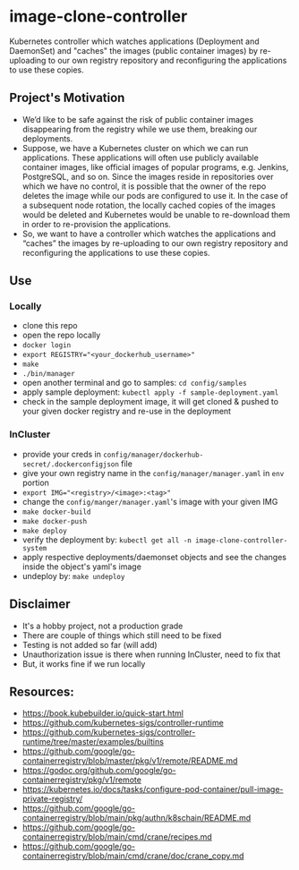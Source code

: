 # image-clone-controller
Kubernetes controller which watches applications (Deployment and DaemonSet) and "caches" the images (public container images) by re-uploading to our own registry repository and reconfiguring the applications to use these copies.

## Project's Motivation
- We’d like to be safe against the risk of public container images disappearing from the registry while we use them, breaking our deployments. 
- Suppose, we have a Kubernetes cluster on which we can run applications. These applications will often use publicly available container images, like official images of popular programs, e.g. Jenkins, PostgreSQL, and so on. Since the images reside in repositories over which we have no control, it is possible that the owner of the repo deletes the image while our pods are configured to use it. In the case of a subsequent node rotation, the locally cached copies of the images would be deleted and Kubernetes would be unable to re-download them in order to re-provision the applications.
- So, we want to have a controller which watches the applications and “caches” the images by re-uploading to our own registry repository and reconfiguring the applications to use these copies.

## Use

### Locally
- clone this repo
- open the repo locally
- `docker login`
- `export REGISTRY="<your_dockerhub_username>"`  
- `make`
- `./bin/manager`
- open another terminal and go to samples: `cd config/samples`
- apply sample deployment: `kubectl apply -f sample-deployment.yaml`
- check in the sample deployment image, it will get cloned & pushed to your given docker registry and re-use in the deployment

### InCluster
- provide your creds in `config/manager/dockerhub-secret/.dockerconfigjson` file
- give your own registry name in the `config/manager/manager.yaml` in `env` portion
- `export IMG="<registry>/<image>:<tag>"`
- change the `config/manger/manager.yaml`'s image with your given IMG
- `make docker-build`
- `make docker-push`
- `make deploy`
- verify the deployment by: `kubectl get all -n image-clone-controller-system`  
- apply respective deployments/daemonset objects and see the changes inside the object's yaml's image
- undeploy by: `make undeploy`

## Disclaimer
- It's a hobby project, not a production grade
- There are couple of things which still need to be fixed
- Testing is not added so far (will add)
- Unauthorization issue is there when running InCluster, need to fix that
- But, it works fine if we run locally

## Resources:
- https://book.kubebuilder.io/quick-start.html
- https://github.com/kubernetes-sigs/controller-runtime  
- https://github.com/kubernetes-sigs/controller-runtime/tree/master/examples/builtins  
- https://github.com/google/go-containerregistry/blob/master/pkg/v1/remote/README.md  
- https://godoc.org/github.com/google/go-containerregistry/pkg/v1/remote  
- https://kubernetes.io/docs/tasks/configure-pod-container/pull-image-private-registry/
- https://github.com/google/go-containerregistry/blob/main/pkg/authn/k8schain/README.md
- https://github.com/google/go-containerregistry/blob/main/cmd/crane/recipes.md
- https://github.com/google/go-containerregistry/blob/main/cmd/crane/doc/crane_copy.md



